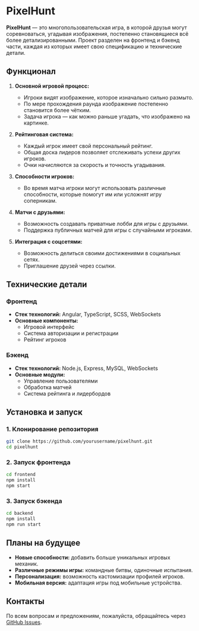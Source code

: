 # PixelHunt

**PixelHunt** — это многопользовательская игра, в которой друзья могут соревноваться, угадывая изображения, постепенно становящиеся всё более детализированными. Проект разделен на фронтенд и бэкенд части, каждая из которых имеет свою спецификацию и технические детали.

## Функционал

1. **Основной игровой процесс:**
    - Игроки видят изображение, которое изначально сильно размыто.
    - По мере прохождения раунда изображение постепенно становится более чётким.
    - Задача игрока — как можно раньше угадать, что изображено на картинке.

2. **Рейтинговая система:**
    - Каждый игрок имеет свой персональный рейтинг.
    - Общая доска лидеров позволяет отслеживать успехи других игроков.
    - Очки начисляются за скорость и точность угадывания.

3. **Способности игроков:**
    - Во время матча игроки могут использовать различные способности, которые помогут им или усложнят игру соперникам.

4. **Матчи с друзьями:**
    - Возможность создавать приватные лобби для игры с друзьями.
    - Поддержка публичных матчей для игры с случайными игроками.

5. **Интеграция с соцсетями:**
    - Возможность делиться своими достижениями в социальных сетях.
    - Приглашение друзей через ссылки.

## Технические детали

### Фронтенд
- **Стек технологий:** Angular, TypeScript, SCSS, WebSockets
- **Основные компоненты:**
    - Игровой интерфейс
    - Система авторизации и регистрации
    - Рейтинг игроков

### Бэкенд
- **Стек технологий:** Node.js, Express, MySQL, WebSockets
- **Основные модули:**
    - Управление пользователями
    - Обработка матчей
    - Система рейтинга и лидербордов

## Установка и запуск

### 1. Клонирование репозитория
```bash
git clone https://github.com/yourusername/pixelhunt.git
cd pixelhunt
```

### 2. Запуск фронтенда
```bash
cd frontend
npm install
npm start
```

### 3. Запуск бэкенда
```bash
cd backend
npm install
npm run start
```

## Планы на будущее

- **Новые способности:** добавить больше уникальных игровых механик.
- **Различные режимы игры:** командные битвы, одиночные испытания.
- **Персонализация:** возможность кастомизации профилей игроков.
- **Мобильная версия:** адаптация игры под мобильные устройства.

## Контакты

По всем вопросам и предложениям, пожалуйста, обращайтесь через [GitHub Issues](https://github.com/yourusername/pixelhunt/issues).